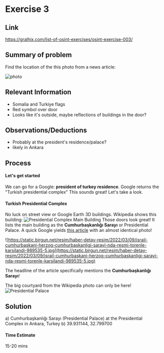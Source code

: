 # Exercise 3

## Link
https://gralhix.com/list-of-osint-exercises/osint-exercise-003/

## Summary of problem

Find the location of the this photo from a news article:

![photo](https://gralhix.com/wp-content/uploads/2023/08/osintexercise003.webp)

## Relevant Information

- Somalia and Turkiye flags
- Red symbol over door
- Looks like it's outside, maybe reflections of buildings in the door?


## Observations/Deductions
- Probably at the president's residence/palace?
- likely in Ankara

## Process

#### Let's get started
We can go for a Google: **president of turkey residence**. Google returns the "Turkish presidential complex"
This sounds great! Let's take a look. 

#### Turkish Presidential Complex
No luck on street view or Google Earth 3D buildings. Wikipedia shows this building:
![Presidential Complex Main Building](https://upload.wikimedia.org/wikipedia/commons/0/06/Presidential_Palace_Main.jpg) 
Those doors look great! It lists the main building as the **Cumhurbaşkanlığı Sarayı** or Presidential Palace. A quick Google yields [this article](https://www.birgun.net/haber/israil-cumhurbaskani-herzog-cumhurbaskanligi-sarayi-nda-resmi-torenle-karsilandi-379894) with an almost identical photo!

![https://static.birgun.net/resim/haber-detay-resim/2022/03/09/israil-cumhurbaskani-herzog-cumhurbaskanligi-sarayi-nda-resmi-torenle-karsilandi-989535-5.jpg](https://static.birgun.net/resim/haber-detay-resim/2022/03/09/israil-cumhurbaskani-herzog-cumhurbaskanligi-sarayi-nda-resmi-torenle-karsilandi-989535-5.jpg)

The headline of the article specifically mentions the **Cumhurbaşkanlığı Sarayı**!

The big courtyard from the Wikipedia photo can only be here!
![Presidential Palace](https://i.imgur.com/kyCrVEq.jpeg)

## Solution
a) Cumhurbaşkanlığı Sarayı (Presidential Palace) at the Presidential Complex in Ankara, Turkey
b) 39.931144, 32.799700

#### Time Estimate
15-20 mins